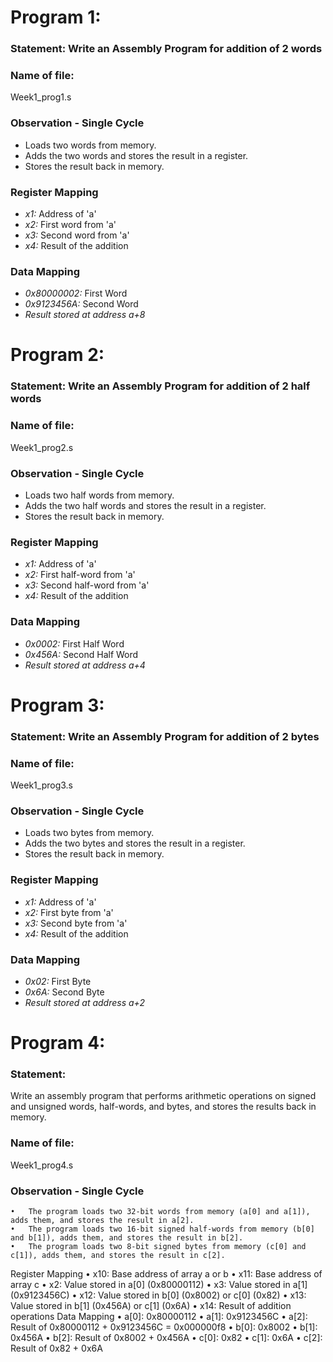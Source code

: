 # Program 1: 
### Statement: Write an Assembly Program for addition of 2 words

### Name of file:
Week1_prog1.s

### Observation - Single Cycle
- Loads two words from memory.
- Adds the two words and stores the result in a register.
- Stores the result back in memory.

### Register Mapping
- *x1:* Address of 'a'
- *x2:* First word from 'a'
- *x3:* Second word from 'a'
- *x4:* Result of the addition

### Data Mapping
- *0x80000002:* First Word
- *0x9123456A:* Second Word
- *Result stored at address a+8*

# Program 2: 
### Statement: Write an Assembly Program for addition of 2 half words

### Name of file:
Week1_prog2.s
### Observation - Single Cycle
- Loads two half words from memory.
- Adds the two half words and stores the result in a register.
- Stores the result back in memory.

### Register Mapping
- *x1:* Address of 'a'
- *x2:* First half-word from 'a'
- *x3:* Second half-word from 'a'
- *x4:* Result of the addition

### Data Mapping
- *0x0002:* First Half Word
- *0x456A:* Second Half Word
- *Result stored at address a+4*

# Program 3: 
### Statement: Write an Assembly Program for addition of 2 bytes

### Name of file:
Week1_prog3.s
### Observation - Single Cycle
- Loads two bytes from memory.
- Adds the two bytes and stores the result in a register.
- Stores the result back in memory.

### Register Mapping
- *x1:* Address of 'a'
- *x2:* First byte from 'a'
- *x3:* Second byte from 'a'
- *x4:* Result of the addition

### Data Mapping
- *0x02:* First Byte
- *0x6A:* Second Byte
- *Result stored at address a+2*

# Program 4:

### Statement:
Write an assembly program that performs arithmetic operations on signed and unsigned words, half-words, and bytes, and stores the results back in memory.

### Name of file:
Week1_prog4.s
### Observation - Single Cycle
	•	The program loads two 32-bit words from memory (a[0] and a[1]), adds them, and stores the result in a[2].
	•	The program loads two 16-bit signed half-words from memory (b[0] and b[1]), adds them, and stores the result in b[2].
	•	The program loads two 8-bit signed bytes from memory (c[0] and c[1]), adds them, and stores the result in c[2].
Register Mapping
	•	x10: Base address of array a or b
	•	x11: Base address of array c
	•	x2: Value stored in a[0] (0x80000112)
	•	x3: Value stored in a[1] (0x9123456C)
	•	x12: Value stored in b[0] (0x8002) or c[0] (0x82)
	•	x13: Value stored in b[1] (0x456A) or c[1] (0x6A)
	•	x14: Result of addition operations
Data Mapping
	•	a[0]: 0x80000112
	•	a[1]: 0x9123456C
	•	a[2]: Result of 0x80000112 + 0x9123456C = 0x000000f8
	•	b[0]: 0x8002
	•	b[1]: 0x456A
	•	b[2]: Result of 0x8002 + 0x456A 
	•	c[0]: 0x82
	•	c[1]: 0x6A
	•	c[2]: Result of 0x82 + 0x6A
